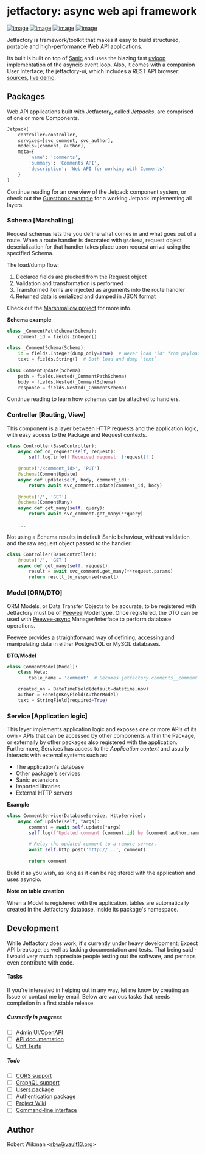 jetfactory: async web api framework
=== 

[![image](https://img.shields.io/pypi/l/jetfactory.svg?style=flat-square)](https://github.com/rbw/jetfactory)
[![image](https://img.shields.io/pypi/v/jetfactory.svg?style=flat-square)](https://github.com/rbw/jetfactory)
[![image](https://img.shields.io/travis/rbw/jetfactory.svg?style=flat-square)](https://github.com/rbw/jetfactory)
[![image](https://img.shields.io/pypi/pyversions/jetfactory.svg?style=flat-square)](https://github.com/rbw/jetfactory)


Jetfactory is framework/toolkit that makes it easy to build structured, portable and high-performance 
Web API applications.

Its built is built on top of [Sanic](https://github.com/huge-success/sanic) and uses the 
blazing fast [uvloop](https://github.com/MagicStack/uvloop)
implementation of the asyncio event loop.
Also, it comes with a companion User Interface; the jetfactory-ui, which includes a REST API browser: 
[sources](https://jetfactory.vault13.org), [live demo](https://jetfactory.vault13.org).


Packages
---
Web API applications built with Jetfactory, called *Jetpacks*, are comprised of one or more Components.


```python
Jetpack(
    controller=controller,
    services=[svc_comment, svc_author],
    models=[comment, author],
    meta={
        'name': 'comments',
        'summary': 'Comments API',
        'description': 'Web API for working with Comments'
    }
)
```

Continue reading for an overview of the Jetpack component system, 
or check out the [Guestbook example](https://github.com/rbw/jf-guestbook) for a working Jetpack implementing all layers.


### Schema [Marshalling]
Request schemas lets the you define what comes in and what goes out of a route.
When a route handler is decorated with `@schema`, request object deserialization 
for that handler takes place upon request arrival using the specified Schema.

The load/dump flow:
1) Declared fields are plucked from the Request object
2) Validation and transformation is performed 
3) Transformed items are injected as arguments into the route handler
4) Returned data is serialized and dumped in JSON format

Check out the [Marshmallow project](https://github.com/marshmallow-code/marshmallow) for more info.

**Schema example**
```python
class _CommentPathSchema(Schema):
    comment_id = fields.Integer()
    
class _CommentSchema(Schema):
    id = fields.Integer(dump_only=True)  # Never load "id" from payload.
    text = fields.String()  # Both load and dump `text`.
    
class CommentUpdate(Schema):
    path = fields.Nested(_CommentPathSchema)
    body = fields.Nested(_CommentSchema)
    response = fields.Nested(_CommentSchema)
```

Continue reading to learn how schemas can be attached to handlers.

### Controller [Routing, View]
This component is a layer between HTTP requests and the application logic, with 
easy access to the Package and Request contexts.

```python
class Controller(BaseController):
    async def on_request(self, request):
        self.log.info(f'Received request: {request}!')    
    
    @route('/<comment_id>', 'PUT')
    @schema(CommentUpdate)
    async def update(self, body, comment_id):
        return await svc_comment.update(comment_id, body)
    
    @route('/', 'GET')
    @schema(CommentMany)
    async def get_many(self, query):
        return await svc_comment.get_many(**query)
    
    ...
```


Not using a Schema results in default Sanic behaviour, without validation and the raw request object passed to the handler:
```python
class Controller(BaseController):
    @route('/', 'GET')
    async def get_many(self, request):
        result = await svc_comment.get_many(**request.params)
        return result_to_response(result)
```


### Model [ORM/DTO]
ORM Models, or Data Transfer Objects to be accurate, to be registered with Jetfactory must be of [Peewee](https://github.com/coleifer/peewee) Model type.
Once registered, the DTO can be used with [Peewee-async](https://github.com/05bit/peewee-async) Manager/Interface 
to perform database operations. 

Peewee provides a straightforward way of defining, accessing and manipulating data in either PostgreSQL or MySQL databases.


**DTO/Model**
```python
class CommentModel(Model):
    class Meta:
        table_name = 'comment'  # Becomes jetfactory.comments__comment

    created_on = DateTimeField(default=datetime.now)
    author = ForeignKeyField(AuthorModel)
    text = StringField(required=True)
```

### Service [Application logic]
This layer implements application logic and exposes one or more 
APIs of its own - APIs that can be accessed by other components within the Package, 
or externally by other packages also registered with the application.
Furthermore, Services has access to the *Application context* and usually interacts with 
external systems such as:
- The application's database
- Other package's services
- Sanic extensions
- Imported libraries
- External HTTP servers

**Example**
```python
class CommentService(DatabaseService, HttpService):
    async def update(self, *args):
        comment = await self.update(*args)
        self.log(f'Updated comment {comment.id} by {comment.author.name}!')
        
        # Relay the updated comment to a remote server.
        await self.http_post('http://...', comment)
            
        return comment
```

Build it as you wish, as long as it can be registered with the application and uses asyncio.


**Note on table creation**

When a Model is registered with the application, tables are automatically created in the Jetfactory database, inside its package's namespace.



Development
---
While Jetfactory does work, it's currently under heavy development; Expect API breakage, as well as lacking documentation and tests.
That being said - I would very much appreciate people testing out the software, and perhaps even contribute with code.

#### Tasks
If you're interested in helping out in any way, let me know by creating an Issue or contact me by email.
Below are various tasks that needs completion in a first stable release. 

##### Currently in progress
- [ ] [Admin UI/OpenAPI](https://github.com/rbw/jetfactory/projects/2#card-17017968)
- [ ] [API documentation](https://github.com/rbw/jetfactory/projects/2#card-17018073)
- [ ] [Unit Tests](https://github.com/rbw/jetfactory/projects/2#card-17018080)

##### Todo
- [ ] [CORS support](https://github.com/rbw/jetfactory/projects/2#card-17018027)
- [ ] [GraphQL support](https://github.com/rbw/jetfactory/projects/2#card-17018036)
- [ ] [Users package](https://github.com/rbw/jetfactory/projects/2#card-17018007)
- [ ] [Authentication package](https://github.com/rbw/jetfactory/projects/2#card-17018013)
- [ ] [Project Wiki](https://github.com/rbw/jetfactory/projects/2#card-17017985)
- [ ] [Command-line interface](https://github.com/rbw/jetfactory/projects/2#card-17017975)

Author
---
Robert Wikman \<rbw@vault13.org\>
